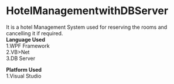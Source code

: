 # HotelManagementwithDBServer
It is a hotel Management System used for reserving the rooms and cancelling it if required.
</br>
**Language Used**</br>
1.WPF Framework</br>
2.VB>Net</br>
3.DB Server</br>

**Platform Used**</br>
1.Visual Studio
